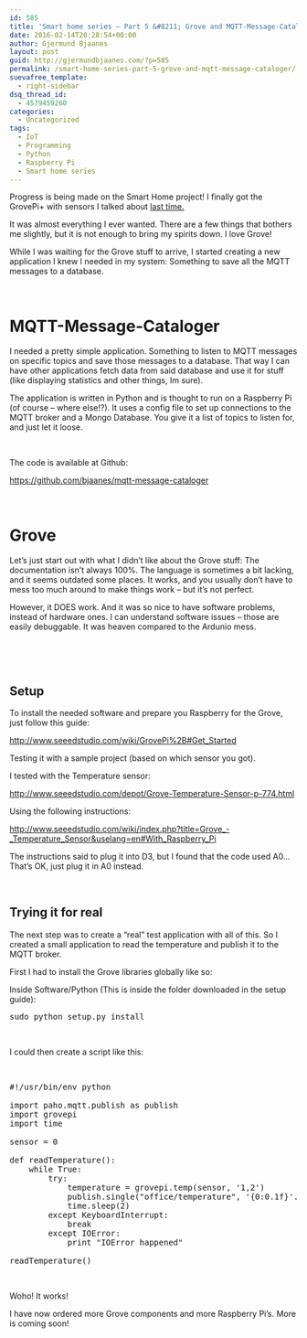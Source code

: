 ```yaml
---
id: 585
title: 'Smart home series – Part 5 &#8211; Grove and MQTT-Message-Cataloger'
date: 2016-02-14T20:28:54+00:00
author: Gjermund Bjaanes
layout: post
guid: http://gjermundbjaanes.com/?p=585
permalink: /smart-home-series-part-5-grove-and-mqtt-message-cataloger/
suevafree_template:
  - right-sidebar
dsq_thread_id:
  - 4579459260
categories:
  - Uncategorized
tags:
  - IoT
  - Programming
  - Python
  - Raspberry Pi
  - Smart home series
---
```

Progress is being made on the Smart Home project! I finally got the GrovePi+ with sensors I talked about <a href="http://gjermundbjaanes.com/smart-home-series-part-4-out-with-arduino-in-with-raspberry-pi/" target="_blank">last time.</a>

It was almost everything I ever wanted. There are a few things that bothers me slightly, but it is not enough to bring my spirits down. I love Grove!

While I was waiting for the Grove stuff to arrive, I started creating a new application I knew I needed in my system: Something to save all the MQTT messages to a database.

&nbsp;

# MQTT-Message-Cataloger

I needed a pretty simple application. Something to listen to MQTT messages on specific topics and save those messages to a database. That way I can have other applications fetch data from said database and use it for stuff (like displaying statistics and other things, Im sure).

The application is written in Python and is thought to run on a Raspberry Pi (of course &#8211; where else!?). It uses a config file to set up connections to the MQTT broker and a Mongo Database. You give it a list of topics to listen for, and just let it loose.

&nbsp;

The code is available at Github:

<a href="https://github.com/bjaanes/mqtt-message-cataloger" target="_blank">https://github.com/bjaanes/mqtt-message-cataloger</a>

&nbsp;

# Grove

Let&#8217;s just start out with what I didn&#8217;t like about the Grove stuff: The documentation isn&#8217;t always 100%. The language is sometimes a bit lacking, and it seems outdated some places. It works, and you usually don&#8217;t have to mess too much around to make things work &#8211; but it&#8217;s not perfect.

However, it DOES work. And it was so nice to have software problems, instead of hardware ones. I can understand software issues &#8211; those are easily debuggable. It was heaven compared to the Ardunio mess.

&nbsp;

&nbsp;

## Setup

To install the needed software and prepare you Raspberry for the Grove, just follow this guide:
  
http://www.seeedstudio.com/wiki/GrovePi%2B#Get_Started

Testing it with a sample project (based on which sensor you got).

I tested with the Temperature sensor:
  
<a href="http://www.seeedstudio.com/depot/Grove-Temperature-Sensor-p-774.html" target="_blank">http://www.seeedstudio.com/depot/Grove-Temperature-Sensor-p-774.html</a>

Using the following instructions:
  
<a href="http://www.seeedstudio.com/wiki/index.php?title=Grove_-_Temperature_Sensor&uselang=en#With_Raspberry_Pi" target="_blank">http://www.seeedstudio.com/wiki/index.php?title=Grove_-_Temperature_Sensor&uselang=en#With_Raspberry_Pi</a>

The instructions said to plug it into D3, but I found that the code used A0&#8230; That&#8217;s OK, just plug it in A0 instead.

&nbsp;

## Trying it for real

The next step was to create a &#8220;real&#8221; test application with all of this. So I created a small application to read the temperature and publish it to the MQTT broker.

First I had to install the Grove libraries globally like so:

Inside Software/Python (This is inside the folder downloaded in the setup guide):

<pre class="lang:sh decode:true ">sudo python setup.py install</pre>

&nbsp;

I could then create a script like this:

&nbsp;

<pre class="lang:python decode:true ">#!/usr/bin/env python

import paho.mqtt.publish as publish
import grovepi
import time

sensor = 0

def readTemperature():
    while True:
        try:
            temperature = grovepi.temp(sensor, '1,2')
            publish.single("office/temperature", '{0:0.1f}'.format(temperature), hostname="192.168.10.200")
            time.sleep(2)
        except KeyboardInterrupt:
            break
        except IOError:
            print "IOError happened"

readTemperature()</pre>

&nbsp;

Woho! It works!

I have now ordered more Grove components and more Raspberry Pi&#8217;s. More is coming soon!

<div class="addtoany_share_save_container addtoany_content_bottom">
  <div class="a2a_kit a2a_kit_size_32 addtoany_list a2a_target" id="wpa2a_61">
    <a class="a2a_button_facebook" href="http://www.addtoany.com/add_to/facebook?linkurl=http%3A%2F%2Fgjermundbjaanes.com%2Fsmart-home-series-part-5-grove-and-mqtt-message-cataloger%2F&linkname=Smart%20home%20series%20%E2%80%93%20Part%205%20%E2%80%93%20Grove%20and%20MQTT-Message-Cataloger" title="Facebook" rel="nofollow" target="_blank"></a><a class="a2a_button_twitter" href="http://www.addtoany.com/add_to/twitter?linkurl=http%3A%2F%2Fgjermundbjaanes.com%2Fsmart-home-series-part-5-grove-and-mqtt-message-cataloger%2F&linkname=Smart%20home%20series%20%E2%80%93%20Part%205%20%E2%80%93%20Grove%20and%20MQTT-Message-Cataloger" title="Twitter" rel="nofollow" target="_blank"></a><a class="a2a_button_google_plus" href="http://www.addtoany.com/add_to/google_plus?linkurl=http%3A%2F%2Fgjermundbjaanes.com%2Fsmart-home-series-part-5-grove-and-mqtt-message-cataloger%2F&linkname=Smart%20home%20series%20%E2%80%93%20Part%205%20%E2%80%93%20Grove%20and%20MQTT-Message-Cataloger" title="Google+" rel="nofollow" target="_blank"></a><a class="a2a_dd addtoany_share_save" href="https://www.addtoany.com/share"></a>
  </div>
</div>